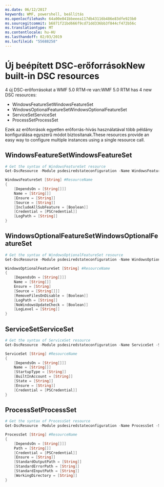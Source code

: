 ```yaml
---
ms.date: 06/12/2017
keywords: WMF, powershell, beállítás
ms.openlocfilehash: 64a00e041bbeeea117db43116b486e83dfe923b0
ms.sourcegitcommit: b6871f21bd666f9cd71dd336bb3f844cf472b56c
ms.translationtype: MT
ms.contentlocale: hu-HU
ms.lasthandoff: 02/03/2019
ms.locfileid: "55688258"
---
```

# <a name="new-built-in-dsc-resources"></a><span data-ttu-id="d7840-102">Új beépített DSC-erőforrások</span><span class="sxs-lookup"><span data-stu-id="d7840-102">New built-in DSC resources</span></span>

<span data-ttu-id="d7840-103">4 új DSC-erőforrásokat a WMF 5.0 RTM-re van:</span><span class="sxs-lookup"><span data-stu-id="d7840-103">WMF 5.0 RTM has 4 new DSC resources:</span></span>
* <span data-ttu-id="d7840-104">WindowsFeatureSet</span><span class="sxs-lookup"><span data-stu-id="d7840-104">WindowsFeatureSet</span></span>
* <span data-ttu-id="d7840-105">WindowsOptionalFeatureSet</span><span class="sxs-lookup"><span data-stu-id="d7840-105">WindowsOptionalFeatureSet</span></span>
* <span data-ttu-id="d7840-106">ServiceSet</span><span class="sxs-lookup"><span data-stu-id="d7840-106">ServiceSet</span></span>
* <span data-ttu-id="d7840-107">ProcessSet</span><span class="sxs-lookup"><span data-stu-id="d7840-107">ProcessSet</span></span>

<span data-ttu-id="d7840-108">Ezek az erőforrások egyetlen erőforrás-hívás használatával több példány konfigurálása egyszerű módot biztosítanak.</span><span class="sxs-lookup"><span data-stu-id="d7840-108">These resources provide an easy way to configure multiple instances using a single resource call.</span></span>

## <a name="windowsfeatureset"></a><span data-ttu-id="d7840-109">WindowsFeatureSet</span><span class="sxs-lookup"><span data-stu-id="d7840-109">WindowsFeatureSet</span></span>

```powershell
# Get the syntax of WindowsFeatureSet resource
Get-DscResource -Module psdesiredstateconfiguration -Name WindowsFeatureSet -Syntax

WindowsFeatureSet [String] #ResourceName
{
    [DependsOn = [String[]]]
    Name = [String[]]
    [Ensure = [String]]
    [Source = [String]]
    [IncludeAllSubFeature = [Boolean]]
    [Credential = [PSCredential]]
    [LogPath = [String]]
}
```

## <a name="windowsoptionalfeatureset"></a><span data-ttu-id="d7840-110">WindowsOptionalFeatureSet</span><span class="sxs-lookup"><span data-stu-id="d7840-110">WindowsOptionalFeatureSet</span></span>

```powershell
# Get the syntax of WindowsOptionalFeatureSet resource
Get-DscResource -Module psdesiredstateconfiguration -Name WindowsOptionalFeatureSet -Syntax

WindowsOptionalFeatureSet [String] #ResourceName
{
    [DependsOn = [String[]]]
    Name = [String[]]
    Ensure = [String]
    [Source = [String[]]]
    [RemoveFilesOnDisable = [Boolean]]
    [LogPath = [String]]
    [NoWindowsUpdateCheck = [Boolean]]
    [LogLevel = [String]]
}
```

## <a name="serviceset"></a><span data-ttu-id="d7840-111">ServiceSet</span><span class="sxs-lookup"><span data-stu-id="d7840-111">ServiceSet</span></span>

```powershell
# Get the syntax of ServiceSet resource
Get-DscResource -Module psdesiredstateconfiguration -Name ServiceSet -Syntax

ServiceSet [String] #ResourceName
{
    [DependsOn = [String[]]]
    Name = [String[]]
    [StartupType = [String]]
    [BuiltInAccount = [String]]
    [State = [String]]
    [Ensure = [String]]
    [Credential = [PSCredential]]
}
```

## <a name="processset"></a><span data-ttu-id="d7840-112">ProcessSet</span><span class="sxs-lookup"><span data-stu-id="d7840-112">ProcessSet</span></span>

```powershell
# Get the syntax of ProcessSet resource
Get-DscResource -Module psdesiredstateconfiguration -Name ProcessSet -Syntax

ProcessSet [String] #ResourceName
{
    [DependsOn = [String[]]]
    Path = [String[]]
    [Credential = [PSCredential]]
    [Ensure = [String]]
    [StandardOutputPath = [String]]
    [StandardErrorPath = [String]]
    [StandardInputPath = [String]]
    [WorkingDirectory = [String]]
}
```
